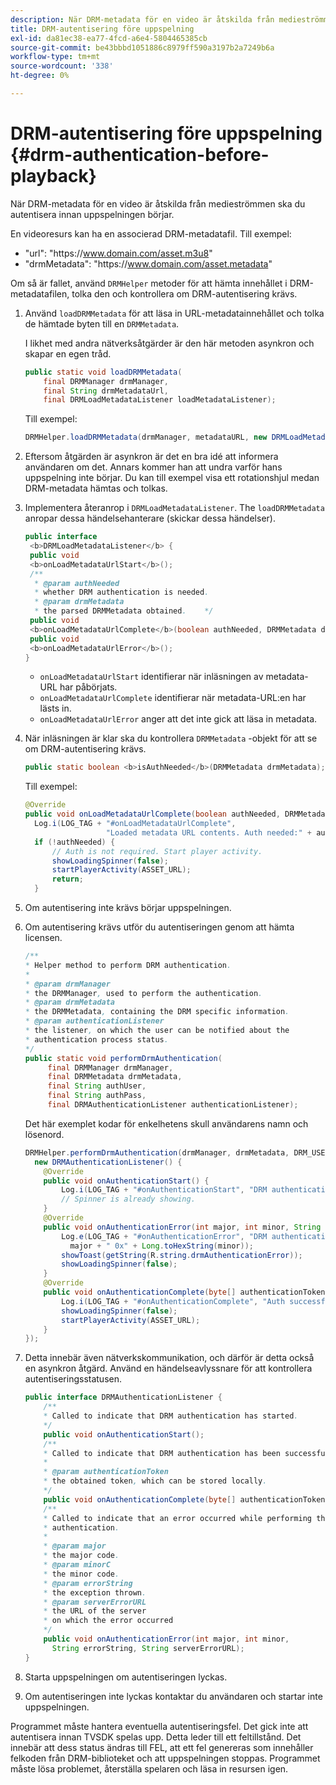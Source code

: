 ```yaml
---
description: När DRM-metadata för en video är åtskilda från medieströmmen ska du autentisera innan uppspelningen börjar.
title: DRM-autentisering före uppspelning
exl-id: da81ec38-ea77-4fcd-a6e4-5804465385cb
source-git-commit: be43bbbd1051886c8979ff590a3197b2a7249b6a
workflow-type: tm+mt
source-wordcount: '338'
ht-degree: 0%

---
```


# DRM-autentisering före uppspelning {#drm-authentication-before-playback}

När DRM-metadata för en video är åtskilda från medieströmmen ska du autentisera innan uppspelningen börjar.

En videoresurs kan ha en associerad DRM-metadatafil. Till exempel:

* &quot;url&quot;: &quot;ht<span></span>tps://www.domain.com/asset.m3u8&quot;
* &quot;drmMetadata&quot;: &quot;ht<span></span>tps://www.domain.com/asset.metadata&quot;

Om så är fallet, använd `DRMHelper` metoder för att hämta innehållet i DRM-metadatafilen, tolka den och kontrollera om DRM-autentisering krävs.

1. Använd `loadDRMMetadata` för att läsa in URL-metadatainnehållet och tolka de hämtade byten till en `DRMMetadata`.

   I likhet med andra nätverksåtgärder är den här metoden asynkron och skapar en egen tråd.

   ```java
   public static void loadDRMMetadata( 
       final DRMManager drmManager, 
       final String drmMetadataUrl,  
       final DRMLoadMetadataListener loadMetadataListener); 
   ```

   Till exempel:

   ```java
   DRMHelper.loadDRMMetadata(drmManager, metadataURL, new DRMLoadMetadataListener());
   ```

1. Eftersom åtgärden är asynkron är det en bra idé att informera användaren om det. Annars kommer han att undra varför hans uppspelning inte börjar. Du kan till exempel visa ett rotationshjul medan DRM-metadata hämtas och tolkas.
1. Implementera återanrop i `DRMLoadMetadataListener`. The `loadDRMMetadata` anropar dessa händelsehanterare (skickar dessa händelser).

   ```java
   public interface  
    <b>DRMLoadMetadataListener</b> { 
    public void  
    <b>onLoadMetadataUrlStart</b>(); 
    /** 
     * @param authNeeded 
     * whether DRM authentication is needed. 
     * @param drmMetadata 
     * the parsed DRMMetadata obtained.    */ 
    public void  
    <b>onLoadMetadataUrlComplete</b>(boolean authNeeded, DRMMetadata drmMetadata); 
    public void  
    <b>onLoadMetadataUrlError</b>(); 
   }
   ```

   * `onLoadMetadataUrlStart` identifierar när inläsningen av metadata-URL har påbörjats.
   * `onLoadMetadataUrlComplete` identifierar när metadata-URL:en har lästs in.
   * `onLoadMetadataUrlError` anger att det inte gick att läsa in metadata.

1. När inläsningen är klar ska du kontrollera `DRMMetadata` -objekt för att se om DRM-autentisering krävs.

   ```java
   public static boolean <b>isAuthNeeded</b>(DRMMetadata drmMetadata);
   ```

   Till exempel:

   ```java
   @Override 
   public void onLoadMetadataUrlComplete(boolean authNeeded, DRMMetadata drmMetadata) {  
     Log.i(LOG_TAG + "#onLoadMetadataUrlComplete",  
                     "Loaded metadata URL contents. Auth needed:" + authNeeded + "."); 
     if (!authNeeded) { 
         // Auth is not required. Start player activity.     
         showLoadingSpinner(false);     
         startPlayerActivity(ASSET_URL); 
         return; 
     }
   ```

1. Om autentisering inte krävs börjar uppspelningen.
1. Om autentisering krävs utför du autentiseringen genom att hämta licensen.

   ```java
   /** 
   * Helper method to perform DRM authentication. 
   * 
   * @param drmManager 
   * the DRMManager, used to perform the authentication. 
   * @param drmMetadata 
   * the DRMMetadata, containing the DRM specific information. 
   * @param authenticationListener 
   * the listener, on which the user can be notified about the 
   * authentication process status. 
   */ 
   public static void performDrmAuthentication( 
        final DRMManager drmManager,  
        final DRMMetadata drmMetadata, 
        final String authUser,  
        final String authPass,  
        final DRMAuthenticationListener authenticationListener);
   ```

   Det här exemplet kodar för enkelhetens skull användarens namn och lösenord.

   ```java
   DRMHelper.performDrmAuthentication(drmManager, drmMetadata, DRM_USERNAME, DRM_PASSWORD,  
     new DRMAuthenticationListener() { 
       @Override 
       public void onAuthenticationStart() { 
           Log.i(LOG_TAG + "#onAuthenticationStart", "DRM authentication started."); 
           // Spinner is already showing. 
       } 
       @Override 
       public void onAuthenticationError(int major, int minor, String errorString, String serverErrorURL) {  
           Log.e(LOG_TAG + "#onAuthenticationError", "DRM authentication failed. " +  
             major + " 0x" + Long.toHexString(minor)); 
           showToast(getString(R.string.drmAuthenticationError));   
           showLoadingSpinner(false); 
       } 
       @Override 
       public void onAuthenticationComplete(byte[] authenticationToken) { 
           Log.i(LOG_TAG + "#onAuthenticationComplete", "Auth successful. Launching content."); 
           showLoadingSpinner(false); 
           startPlayerActivity(ASSET_URL); 
       } 
   }); 
   ```

1. Detta innebär även nätverkskommunikation, och därför är detta också en asynkron åtgärd. Använd en händelseavlyssnare för att kontrollera autentiseringsstatusen.

   ```java
   public interface DRMAuthenticationListener { 
       /** 
       * Called to indicate that DRM authentication has started. 
       */ 
       public void onAuthenticationStart(); 
       /** 
       * Called to indicate that DRM authentication has been successful. 
       * 
       * @param authenticationToken 
       * the obtained token, which can be stored locally. 
       */ 
       public void onAuthenticationComplete(byte[] authenticationToken); 
       /** 
       * Called to indicate that an error occurred while performing the DRM 
       * authentication. 
       * 
       * @param major 
       * the major code. 
       * @param minorC 
       * the minor code. 
       * @param errorString 
       * the exception thrown. 
       * @param serverErrorURL 
       * the URL of the server  
       * on which the error occurred 
       */ 
       public void onAuthenticationError(int major, int minor,  
         String errorString, String serverErrorURL); 
   } 
   ```

1. Starta uppspelningen om autentiseringen lyckas.
1. Om autentiseringen inte lyckas kontaktar du användaren och startar inte uppspelningen.

Programmet måste hantera eventuella autentiseringsfel. Det gick inte att autentisera innan TVSDK spelas upp. Detta leder till ett feltillstånd. Det innebär att dess status ändras till FEL, att ett fel genereras som innehåller felkoden från DRM-biblioteket och att uppspelningen stoppas. Programmet måste lösa problemet, återställa spelaren och läsa in resursen igen.
